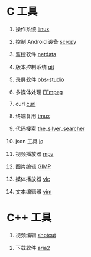 # C 工具


1. 操作系统
[linux](https://github.com/torvalds/linux.git)

2. 控制 Android 设备
[scrcpy](https://github.com/Genymobile/scrcpy.git)

3. 监控软件
[netdata](https://github.com/netdata/netdata.git)

4. 版本控制系统
[git](https://github.com/git/git.git)

5. 录屏软件
[obs-studio](https://github.com/obsproject/obs-studio.git)

6. 多媒体处理
[FFmpeg](https://github.com/FFmpeg/FFmpeg.git)

7. curl
[curl](https://github.com/curl/curl.git)

8. 终端复用
[tmux](https://github.com/tmux/tmux.git)

9. 代码搜索
[the_silver_searcher](https://github.com/ggreer/the_silver_searcher.git)

10. json 工具
[jq](https://github.com/stedolan/jq.git)

11. 视频播放器
[mpv](https://github.com/mpv-player/mpv.git)

12. 图片编辑
[GIMP](https://www.gimp.org/)

13. 媒体播放器
[vlc](https://github.com/videolan/vlc.git)

14. 文本编辑器
[vim](https://github.com/vim/vim.git)


# C++ 工具


1. 视频编辑
[shotcut](https://github.com/mltframework/shotcut.git)

2. 下载软件
[aria2](https://github.com/aria2/aria2.git)
